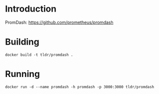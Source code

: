 # Introduction

PromDash: https://github.com/prometheus/promdash

# Building

```
docker build -t tldr/promdash .
```

# Running

```
docker run -d --name promdash -h promdash -p 3000:3000 tldr/promdash
```